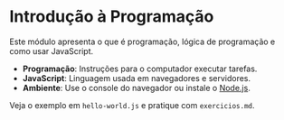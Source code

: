 # Introdução à Programação

Este módulo apresenta o que é programação, lógica de programação e como usar JavaScript.

- **Programação**: Instruções para o computador executar tarefas.
- **JavaScript**: Linguagem usada em navegadores e servidores.
- **Ambiente**: Use o console do navegador ou instale o [Node.js](https://nodejs.org).

Veja o exemplo em `hello-world.js` e pratique com `exercicios.md`.